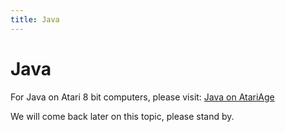 ```yaml
---
title: Java
---
```

# Java  
For Java on Atari 8 bit computers, please visit: [Java on AtariAge](https://atariage.com/forums/topic/319056-running-java-bytecode-on-atari-8-bit-home-computer/)  
  
We will come back later on this topic, please stand by.  
